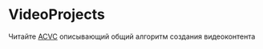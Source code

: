 # VideoProjects
[ACVC]: https://github.com/Kvazikot/VideoProjects/blob/master/Video_content_creation_Protocol_001.MD
Читайте [ACVC](документ) описывающий общий алгоритм создания видеоконтента 
